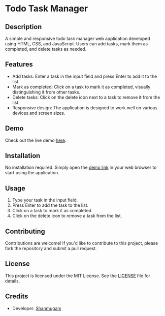 # Todo Task Manager

## Description

A simple and responsive todo task manager web application developed using HTML, CSS, and JavaScript. Users can add tasks, mark them as completed, and delete tasks as needed.

## Features

- Add tasks: Enter a task in the input field and press Enter to add it to the list.
- Mark as completed: Click on a task to mark it as completed, visually distinguishing it from other tasks.
- Delete tasks: Click on the delete icon next to a task to remove it from the list.
- Responsive design: The application is designed to work well on various devices and screen sizes.

## Demo

Check out the live demo [here](https://shanmugamrskfamily.github.io/todo-app/).

## Installation

No installation required. Simply open the [demo link](https://shanmugamrskfamily.github.io/todo-app/) in your web browser to start using the application.

## Usage

1. Type your task in the input field.
2. Press Enter to add the task to the list.
3. Click on a task to mark it as completed.
4. Click on the delete icon to remove a task from the list.

## Contributing

Contributions are welcome! If you'd like to contribute to this project, please fork the repository and submit a pull request.

## License

This project is licensed under the MIT License. See the [LICENSE](./LICENSE) file for details.

## Credits

- Developer: [Shanmugam](https://github.com/shanmugamrskfamily)
